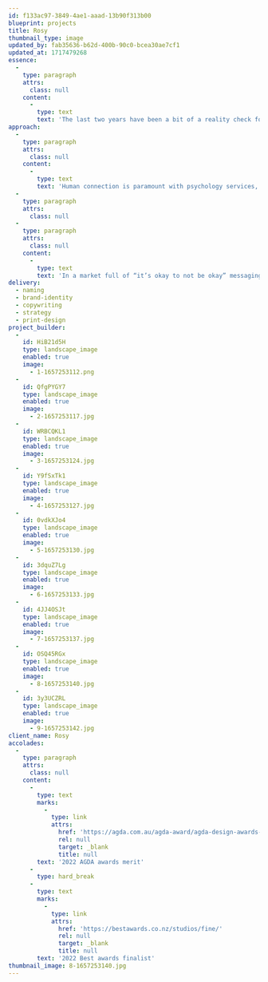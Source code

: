 ```yaml
---
id: f133ac97-3849-4ae1-aaad-13b90f313b00
blueprint: projects
title: Rosy
thumbnail_type: image
updated_by: fab35636-b62d-400b-90c0-bcea30ae7cf1
updated_at: 1717479268
essence:
  -
    type: paragraph
    attrs:
      class: null
    content:
      -
        type: text
        text: 'The last two years have been a bit of a reality check for many of us. Globally, our mental health status took a low blow. Depression and anxiety levels went through the roof, prescriptions came along for the ride. Enter Rosy. A telehealth startup on a mission to reimagine our mental health landscape. They needed a name and a visual identity to authentically represent their telehealth psychology platform.'
approach:
  -
    type: paragraph
    attrs:
      class: null
    content:
      -
        type: text
        text: 'Human connection is paramount with psychology services, especially when you add in a layer of technology through a telehealth connection. Getting the right client talking to the right therapist is the most important problem that Rosy solves. Likewise, stigma was also high up on the hitlist. The brand had to bust away any friction caused by social reservations around the modality. This is a service that can help people change their lives for the better and our brand had to help unlock this potential.'
  -
    type: paragraph
    attrs:
      class: null
  -
    type: paragraph
    attrs:
      class: null
    content:
      -
        type: text
        text: 'In a market full of “it’s okay to not be okay” messaging, Rosy needed to stand alone with a refreshingly frank lens on the issue - one that would normalise, intrigue and excite people about the fresh experience that awaits. The brand intentionally walks a fine line - approachability and friendliness took the front seats but we still had to fit a hint of professionalism in the back of the car too. A name suggestive of the outcome, a smiling wordmark, a bold tagline, down-to-earth copy throughout and a brave social campaign land Rosy away from the stereotypes of old worldly psychology practices and firmly in the era of tech-savvy startups with something genuinely good to offer the world.'
delivery:
  - naming
  - brand-identity
  - copywriting
  - strategy
  - print-design
project_builder:
  -
    id: HiB21d5H
    type: landscape_image
    enabled: true
    image:
      - 1-1657253112.png
  -
    id: QfgPYGY7
    type: landscape_image
    enabled: true
    image:
      - 2-1657253117.jpg
  -
    id: WRBCQKL1
    type: landscape_image
    enabled: true
    image:
      - 3-1657253124.jpg
  -
    id: Y9fSxTk1
    type: landscape_image
    enabled: true
    image:
      - 4-1657253127.jpg
  -
    id: 0vdkXJo4
    type: landscape_image
    enabled: true
    image:
      - 5-1657253130.jpg
  -
    id: 3dquZ7Lg
    type: landscape_image
    enabled: true
    image:
      - 6-1657253133.jpg
  -
    id: 4JJ4OSJt
    type: landscape_image
    enabled: true
    image:
      - 7-1657253137.jpg
  -
    id: OSQ45RGx
    type: landscape_image
    enabled: true
    image:
      - 8-1657253140.jpg
  -
    id: 3y3UCZRL
    type: landscape_image
    enabled: true
    image:
      - 9-1657253142.jpg
client_name: Rosy
accolades:
  -
    type: paragraph
    attrs:
      class: null
    content:
      -
        type: text
        marks:
          -
            type: link
            attrs:
              href: 'https://agda.com.au/agda-award/agda-design-awards-2022/finalist/Design-for-Good/97112'
              rel: null
              target: _blank
              title: null
        text: '2022 AGDA awards merit'
      -
        type: hard_break
      -
        type: text
        marks:
          -
            type: link
            attrs:
              href: 'https://bestawards.co.nz/studios/fine/'
              rel: null
              target: _blank
              title: null
        text: '2022 Best awards finalist'
thumbnail_image: 8-1657253140.jpg
---
```

